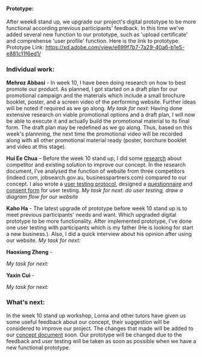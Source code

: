 #### Prototype:
After week8 stand up, we upgrade our project's digital prototype to be more functional according previous participants' feedback. In this time we've added several new function to our prototype, such as 'upload certificate' and comprehense 'user profile' function. Here is the link to prototype.
Prototype Link: https://xd.adobe.com/view/e699f7b7-7a29-40a6-b1e5-e881c11f6ed1/

### Individual work: 
**Mehroz Abbasi** - In week 10, I have been doing research on how to best promote our product. As planned, I got started on a draft plan for our promotional campaign and the materials which include a small brochure booklet, poster, and a screen video of the performing website. Further ideas will be noted if required as we go along. *My task for next:* Having done extensive research on viable promotional options and a draft plan, I will now be able to execute it and actually build the promotional material to its final form. The draft plan may be redefined as we go along. Thus, based on this week's plannning, the next time the promotional video will be recorded along with all other promotional material ready (poster, borchure booklet and video at this stage).

**Hui Ee Chua** – Before the week 10 stand up, I did some [research]( https://github.com/deco3500-2017/teamhighfive/blob/master/Week%2010%20stand%20up/research.md) about competitor and existing solution to improve our concept. In the research document, I’ve analysed the function of website from three competitors (indeed.com, jobsearch.gov.au, businesspartners.com) compared to our concept. I also wrote a [user testing protocol](https://github.com/deco3500-2017/teamhighfive/blob/master/Week%2010%20stand%20up/User%20Testing%202/usertesting-protocol.md), designed a [questionnaire](https://goo.gl/forms/VHBIwYqgkEk421xG3
) and [consent form]( https://github.com/deco3500-2017/teamhighfive/blob/master/Week%2010%20stand%20up/User%20Testing%202/Informed%20consent%20form.pdf) for user testing. *My task for next: do user testing, draw a diagram flow for our website*

**Kaho Ha** - The latest upgrade of prototype before week 10 stand up is to meet previous participants' needs and want. Which upgraded digital prototype to be more functionality. After implemented prototype, I've done one user testing with participants which is my father (He is looking for start a new business.). Also, I did a quick interview about his opinion after using our website. *My task for next:*

**Haoxiang Zheng** - 

*My task for next:*

**Yaxin Cui** - 

*My task for next:*


### What's next:

In the week 10 stand up workshop, Lorna and other tutors have given us some useful feedback about our concept, their suggestion will be considered to improve our project. The changes that made will be added to our [concept document]( https://github.com/deco3500-2017/teamhighfive/blob/master/README.md) soon. Our prototype will be changed due to the feedback and user testing will be taken as soon as possible when we have a new functional prototype.

